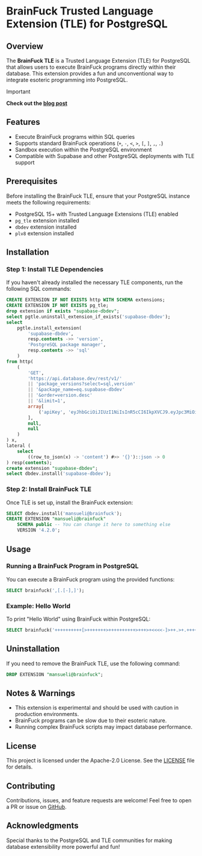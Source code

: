 # BrainFuck Trusted Language Extension (TLE) for PostgreSQL

## Overview
The **BrainFuck TLE** is a Trusted Language Extension (TLE) for PostgreSQL that allows users to execute BrainFuck programs directly within their database. This extension provides a fun and unconventional way to integrate esoteric programming into PostgreSQL.

> [!IMPORTANT]  
> **Check out the [blog post](https://blog.mansueli.com/supabrain-when-supabase-got-too-fast)**

## Features
- Execute BrainFuck programs within SQL queries
- Supports standard BrainFuck operations (`+`, `-`, `<`, `>`, `[`, `]`, `,`, `.`)
- Sandbox execution within the PostgreSQL environment
- Compatible with Supabase and other PostgreSQL deployments with TLE support

## Prerequisites
Before installing the BrainFuck TLE, ensure that your PostgreSQL instance meets the following requirements:
- PostgreSQL 15+ with Trusted Language Extensions (TLE) enabled
- `pg_tle` extension installed
- `dbdev` extension installed
-  `plv8` extension installed

## Installation
### Step 1: Install TLE Dependencies
If you haven't already installed the necessary TLE components, run the following SQL commands:

```sql
CREATE EXTENSION IF NOT EXISTS http WITH SCHEMA extensions;
CREATE EXTENSION IF NOT EXISTS pg_tle;
drop extension if exists "supabase-dbdev";
select pgtle.uninstall_extension_if_exists('supabase-dbdev');
select
    pgtle.install_extension(
        'supabase-dbdev',
        resp.contents ->> 'version',
        'PostgreSQL package manager',
        resp.contents ->> 'sql'
    )
from http(
    (
        'GET',
        'https://api.database.dev/rest/v1/'
        || 'package_versions?select=sql,version'
        || '&package_name=eq.supabase-dbdev'
        || '&order=version.desc'
        || '&limit=1',
        array[
            ('apiKey', 'eyJhbGciOiJIUzI1NiIsInR5cCI6IkpXVCJ9.eyJpc3MiOiJzdXBhYmFzZSIsInJlZiI6InhtdXB0cHBsZnZpaWZyYndtbXR2Iiwicm9sZSI6ImFub24iLCJpYXQiOjE2ODAxMDczNzIsImV4cCI6MTk5NTY4MzM3Mn0.z2CN0mvO2No8wSi46Gw59DFGCTJrzM0AQKsu_5k134s')::http_header
        ],
        null,
        null
    )
) x,
lateral (
    select
        ((row_to_json(x) -> 'content') #>> '{}')::json -> 0
) resp(contents);
create extension "supabase-dbdev";
select dbdev.install('supabase-dbdev');
```

### Step 2: Install BrainFuck TLE
Once TLE is set up, install the BrainFuck extension:

```sql
SELECT dbdev.install('mansueli@brainfuck');
CREATE EXTENSION "mansueli@brainfuck"
    SCHEMA public -- You can change it here to something else
    VERSION '4.2.0';
```

## Usage
### Running a BrainFuck Program in PostgreSQL
You can execute a BrainFuck program using the provided functions:

```sql
SELECT brainfuck(',[.[-],]');
```

### Example: Hello World
To print "Hello World" using BrainFuck within PostgreSQL:

```sql
SELECT brainfuck('++++++++++[>+++++++>++++++++++>+++>+<<<<-]>++.>+.+++++++..+++.>.<<+++++++++++++++.>.+++.------.--------.>.>+.','');
```

## Uninstallation
If you need to remove the BrainFuck TLE, use the following command:

```sql
DROP EXTENSION "mansueli@brainfuck";
```

## Notes & Warnings
- This extension is experimental and should be used with caution in production environments.
- BrainFuck programs can be slow due to their esoteric nature.
- Running complex BrainFuck scripts may impact database performance.

## License
This project is licensed under the Apache-2.0 License. See the [LICENSE](https://github.com/mansueli/tle/tree/master?tab=Apache-2.0-1-ov-file#readme) file for details.

## Contributing
Contributions, issues, and feature requests are welcome! Feel free to open a PR or issue on [GitHub](https://github.com/mansueli/tle/tree/master/brainfuck).

## Acknowledgments
Special thanks to the PostgreSQL and TLE communities for making database extensibility more powerful and fun!
